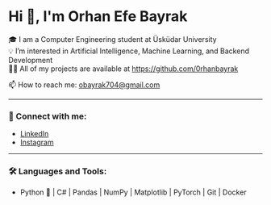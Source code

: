 # Hi 👋, I'm Orhan Efe Bayrak  
🎓 I am a Computer Engineering student at Üsküdar University  
💡 I’m interested in Artificial Intelligence, Machine Learning, and Backend Development  
👨‍💻 All of my projects are available at https://github.com/0rhanbayrak  

📫 How to reach me: obayrak704@gmail.com  

---

### 🔗 Connect with me:
- [LinkedIn](https://www.linkedin.com/in/orhan-efe-bayrak-a62b3222a)  
- [Instagram](https://instagram.com/0rhanbayrak)  

---

### 🛠️ Languages and Tools:
- Python 🐍 | C# | Pandas | NumPy | Matplotlib | PyTorch | Git | Docker
